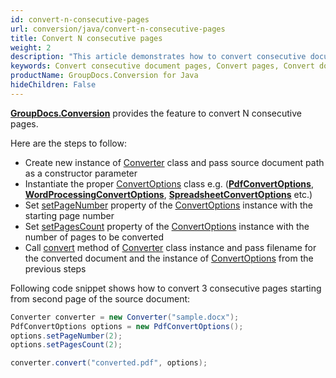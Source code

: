 ```yaml
---
id: convert-n-consecutive-pages
url: conversion/java/convert-n-consecutive-pages
title: Convert N consecutive pages
weight: 2
description: "This article demonstrates how to convert consecutive document pages using GroupDocs.Conversion for Java API."
keywords: Convert consecutive document pages, Convert pages, Convert document page
productName: GroupDocs.Conversion for Java
hideChildren: False
---
```

[**GroupDocs.Conversion**](https://products.groupdocs.com/conversion/java) provides the feature to convert N consecutive pages. 

Here are the steps to follow:

*   Create new instance of [Converter](https://apireference.groupdocs.com/java/conversion/com.groupdocs.conversion/Converter) class and pass source document path as a constructor parameter
*   Instantiate the proper [ConvertOptions](https://apireference.groupdocs.com/java/conversion/com.groupdocs.conversion.options.convert/ConvertOptions) class e.g. (**[PdfConvertOptions](https://apireference.groupdocs.com/java/conversion/com.groupdocs.conversion.options.convert/PdfConvertOptions)**, **[WordProcessingConvertOptions](https://apireference.groupdocs.com/java/conversion/com.groupdocs.conversion.options.convert/WordProcessingConvertOptions)**, **[SpreadsheetConvertOptions](https://apireference.groupdocs.com/java/conversion/com.groupdocs.conversion.options.convert/SpreadsheetConvertOptions)** etc.)
*   Set [setPageNumber](https://apireference.groupdocs.com/java/conversion/com.groupdocs.conversion.options.convert/ConvertOptions#setPageNumber(int)) property of the [ConvertOptions](https://apireference.groupdocs.com/java/conversion/com.groupdocs.conversion.options.convert/ConvertOptions) instance with the starting page number
*   Set [setPagesCount](https://apireference.groupdocs.com/java/conversion/com.groupdocs.conversion.options.convert/ConvertOptions#setPagesCount(int)) property of the [ConvertOptions](https://apireference.groupdocs.com/java/conversion/com.groupdocs.conversion.options.convert/ConvertOptions) instance with the number of pages to be converted      
*   Call [convert](https://apireference.groupdocs.com/java/conversion/com.groupdocs.conversion/Converter#convert(java.lang.String,%20com.groupdocs.conversion.options.convert.ConvertOptions)) method of [Converter](https://apireference.groupdocs.com/java/conversion/com.groupdocs.conversion/Converter) class instance and pass filename for the converted document and the instance of [ConvertOptions](https://apireference.groupdocs.com/java/conversion/com.groupdocs.conversion.options.convert/ConvertOptions) from the previous steps

Following code snippet shows how to convert 3 consecutive pages starting from second page of the source document:

```java
Converter converter = new Converter("sample.docx");
PdfConvertOptions options = new PdfConvertOptions();
options.setPageNumber(2);
options.setPagesCount(2);

converter.convert("converted.pdf", options);
```

